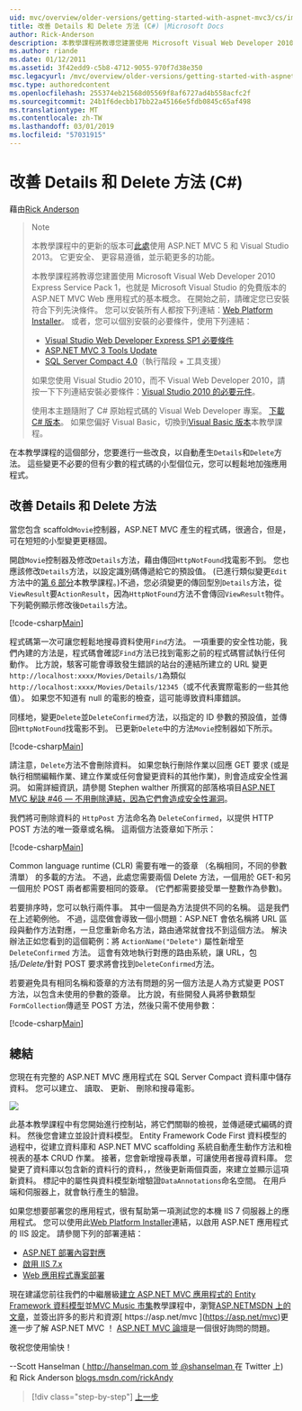 ```yaml
---
uid: mvc/overview/older-versions/getting-started-with-aspnet-mvc3/cs/improving-the-details-and-delete-methods
title: 改善 Details 和 Delete 方法 (C#) |Microsoft Docs
author: Rick-Anderson
description: 本教學課程將教導您建置使用 Microsoft Visual Web Developer 2010 Express Service Pack 1，也就是 ASP.NET MVC Web 應用程式的基本概念...
ms.author: riande
ms.date: 01/12/2011
ms.assetid: 3f42edd9-c5b8-4712-9055-970f7d38e350
msc.legacyurl: /mvc/overview/older-versions/getting-started-with-aspnet-mvc3/cs/improving-the-details-and-delete-methods
msc.type: authoredcontent
ms.openlocfilehash: 255374eb21568d05569f8af6727ad4b558acfc2f
ms.sourcegitcommit: 24b1f6decbb17bb22a45166e5fdb0845c65af498
ms.translationtype: MT
ms.contentlocale: zh-TW
ms.lasthandoff: 03/01/2019
ms.locfileid: "57031915"
---
```

<a name="improving-the-details-and-delete-methods-c"></a>改善 Details 和 Delete 方法 (C#)
====================
藉由[Rick Anderson]((https://twitter.com/RickAndMSFT))

> > [!NOTE]
> > 本教學課程中的更新的版本可[此處](../../../getting-started/introduction/getting-started.md)使用 ASP.NET MVC 5 和 Visual Studio 2013。 它更安全、 更容易遵循，並示範更多的功能。
> 
> 
> 本教學課程將教導您建置使用 Microsoft Visual Web Developer 2010 Express Service Pack 1，也就是 Microsoft Visual Studio 的免費版本的 ASP.NET MVC Web 應用程式的基本概念。 在開始之前，請確定您已安裝符合下列先決條件。 您可以安裝所有人都按下列連結：[Web Platform Installer](https://www.microsoft.com/web/gallery/install.aspx?appid=VWD2010SP1Pack)。 或者，您可以個別安裝的必要條件，使用下列連結：
> 
> - [Visual Studio Web Developer Express SP1 必要條件](https://www.microsoft.com/web/gallery/install.aspx?appid=VWD2010SP1Pack)
> - [ASP.NET MVC 3 Tools Update](https://www.microsoft.com/web/gallery/install.aspx?appsxml=&amp;appid=MVC3)
> - [SQL Server Compact 4.0](https://www.microsoft.com/web/gallery/install.aspx?appid=SQLCE;SQLCEVSTools_4_0)（執行階段 + 工具支援）
> 
> 如果您使用 Visual Studio 2010，而不 Visual Web Developer 2010，請按一下下列連結安裝必要條件：[Visual Studio 2010 的必要元件](https://www.microsoft.com/web/gallery/install.aspx?appsxml=&amp;appid=VS2010SP1Pack)。
> 
> 使用本主題隨附了 C# 原始程式碼的 Visual Web Developer 專案。 [下載 C# 版本](https://code.msdn.microsoft.com/Introduction-to-MVC-3-10d1b098)。 如果您偏好 Visual Basic，切換到[Visual Basic 版本](../vb/intro-to-aspnet-mvc-3.md)本教學課程。


在本教學課程的這個部分，您要進行一些改良，以自動產生`Details`和`Delete`方法。 這些變更不必要的但有少數的程式碼的小型個位元，您可以輕鬆地加強應用程式。

## <a name="improving-the-details-and-delete-methods"></a>改善 Details 和 Delete 方法

當您包含 scaffold`Movie`控制器，ASP.NET MVC 產生的程式碼，很適合，但是，可在短短的小型變更更穩固。

開啟`Movie`控制器及修改`Details`方法，藉由傳回`HttpNotFound`找電影不到。 您也應該修改`Details`方法，以設定識別碼傳遞給它的預設值。 (已進行類似變更`Edit`方法中的[第 6 部分](examining-the-edit-methods-and-edit-view.md)本教學課程。)不過，您必須變更的傳回型別`Details`方法，從`ViewResult`要`ActionResult`，因為`HttpNotFound`方法不會傳回`ViewResult`物件。 下列範例顯示修改後`Details`方法。

[!code-csharp[Main](improving-the-details-and-delete-methods/samples/sample1.cs)]

程式碼第一次可讓您輕鬆地搜尋資料使用`Find`方法。 一項重要的安全性功能，我們內建的方法是，程式碼會確認`Find`方法已找到電影之前的程式碼嘗試執行任何動作。 比方說，駭客可能會導致發生錯誤的站台的連結所建立的 URL 變更`http://localhost:xxxx/Movies/Details/1`為類似`http://localhost:xxxx/Movies/Details/12345`（或不代表實際電影的一些其他值）。 如果您不知道有 null 的電影的檢查，這可能導致資料庫錯誤。

同樣地，變更`Delete`並`DeleteConfirmed`方法，以指定的 ID 參數的預設值，並傳回`HttpNotFound`找電影不到。 已更新`Delete`中的方法`Movie`控制器如下所示。

[!code-csharp[Main](improving-the-details-and-delete-methods/samples/sample2.cs)]

請注意，`Delete`方法不會刪除資料。 如果您執行刪除作業以回應 GET 要求 (或是執行相關編輯作業、建立作業或任何會變更資料的其他作業)，則會造成安全性漏洞。 如需詳細資訊，請參閱 Stephen walther 所撰寫的部落格項目[ASP.NET MVC 秘訣 #46 — 不用刪除連結，因為它們會造成安全性漏洞](http://stephenwalther.com/blog/archive/2009/01/21/asp.net-mvc-tip-46-ndash-donrsquot-use-delete-links-because.aspx)。

我們將可刪除資料的 `HttpPost` 方法命名為 `DeleteConfirmed`，以提供 HTTP POST 方法的唯一簽章或名稱。 這兩個方法簽章如下所示：

[!code-csharp[Main](improving-the-details-and-delete-methods/samples/sample3.cs)]

Common language runtime (CLR) 需要有唯一的簽章 （名稱相同，不同的參數清單） 的多載的方法。 不過，此處您需要兩個 Delete 方法，一個用於 GET-和另一個用於 POST 兩者都需要相同的簽章。 (它們都需要接受單一整數作為參數)。

若要排序時，您可以執行兩件事。 其中一個是為方法提供不同的名稱。 這是我們在上述範例他。 不過，這麼做會導致一個小問題：ASP.NET 會依名稱將 URL 區段與動作方法對應，一旦您重新命名方法，路由通常就會找不到這個方法。 解決辦法正如您看到的這個範例：將 `ActionName("Delete")` 屬性新增至 `DeleteConfirmed` 方法。 這會有效地執行對應的路由系統，讓 URL，包括<em>/Delete/</em>針對 POST 要求將會找到`DeleteConfirmed`方法。

若要避免具有相同名稱和簽章的方法有問題的另一個方法是人為方式變更 POST 方法，以包含未使用的參數的簽章。 比方說，有些開發人員將參數類型`FormCollection`傳遞至 POST 方法，然後只需不使用參數：

[!code-csharp[Main](improving-the-details-and-delete-methods/samples/sample4.cs)]

## <a name="wrapping-up"></a>總結

您現在有完整的 ASP.NET MVC 應用程式在 SQL Server Compact 資料庫中儲存資料。 您可以建立、 讀取、 更新、 刪除和搜尋電影。

![](improving-the-details-and-delete-methods/_static/image1.png)

此基本教學課程中有您開始進行控制站，將它們關聯的檢視，並傳遞硬式編碼的資料。 然後您會建立並設計資料模型。 Entity Framework Code First 資料模型的過程中，從建立資料庫和 ASP.NET MVC scaffolding 系統自動產生動作方法和檢視表的基本 CRUD 作業。 接著，您會新增搜尋表單，可讓使用者搜尋資料庫。 您變更了資料庫以包含新的資料行的資料，，然後更新兩個頁面，來建立並顯示這項新資料。 標記中的屬性與資料模型新增驗證`DataAnnotations`命名空間。 在用戶端和伺服器上，就會執行產生的驗證。

如果您想要部署您的應用程式，很有幫助第一項測試您的本機 IIS 7 伺服器上的應用程式。 您可以使用此[Web Platform Installer](https://www.microsoft.com/web/gallery/install.aspx?appsxml=&amp;appid=ASPNET;)連結，以啟用 ASP.NET 應用程式的 IIS 設定。 請參閱下列的部署連結：

- [ASP.NET 部署內容對應](https://msdn.microsoft.com/library/dd394698.aspx)
- [啟用 IIS 7.x](https://blogs.msdn.com/b/rickandy/archive/2011/03/14/enabling-iis-7-x-on-windows-7-vista-sp1-windows-2008-windows-2008-r2.aspx)
- [Web 應用程式專案部署](https://msdn.microsoft.com/library/dd394698.aspx)

現在建議您前往我們的中繼層級[建立 ASP.NET MVC 應用程式的 Entity Framework 資料模型](../../../getting-started/getting-started-with-ef-using-mvc/creating-an-entity-framework-data-model-for-an-asp-net-mvc-application.md)並[MVC Music 市集](../../mvc-music-store/mvc-music-store-part-1.md)教學課程中，瀏覽[ASP.NETMSDN 上的文章](https://msdn.microsoft.com/library/gg416514(VS.98).aspx)，並簽出許多的影片和資源[ https://asp.net/mvc ](https://asp.net/mvc)更進一步了解 ASP.NET MVC ！ [ASP.NET MVC 論壇](https://forums.asp.net/1146.aspx)是一個很好詢問的問題。

敬祝您使用愉快！

--Scott Hanselman ([ http://hanselman.com ](http://hanselman.com)並[ @shanselman ](http://twitter.com/shanselman)在 Twitter 上) 和 Rick Anderson [blogs.msdn.com/rickAndy](https://blogs.msdn.com/rickAndy)

> [!div class="step-by-step"]
> [上一步](adding-validation-to-the-model.md)
